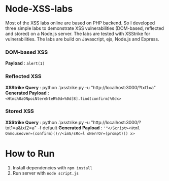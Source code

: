 # Node-XSS-labs
Most of the XSS labs online are based on PHP backend. So I developed three simple labs to demonstrate XSS vulnerabilities (DOM-based, reflected and stored) on a Node.js server. The labs are tested with XSStrike for vulnerabilities. The labs are build on Javascript, ejs, Node.js and Express.

### DOM-based XSS
**Payload** : ```alert(1)```
![]()

### Reflected XSS
**XSStrike Query** : python .\xsstrike.py -u "http://localhost:3000/?txt1=a"
**Generated Payload** : ```<HtmL%0aONpoiNtereNteR%0d=%0d[8].find(confirm)%0dx>```
![]()

### Stored XSS
**XSStrike Query** : python .\xsstrike.py -u "http://localhost:3000/?txt1=a&txt2=a" -f default
**Generated Payload** : ```'"</Script><Html Onmouseover=(confirm)()//<imG/sRc=l oNerrOr=(prompt)() x>```
![]()



# How to Run
1. Install dependencies with ```npm install```
2. Run server with ```node script.js```
